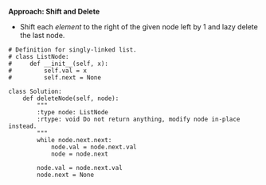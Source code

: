**Approach: Shift and Delete**
* Shift each *element* to the right of the given node left by 1 and lazy delete the last node.
```
# Definition for singly-linked list.
# class ListNode:
#     def __init__(self, x):
#         self.val = x
#         self.next = None

class Solution:
    def deleteNode(self, node):
        """
        :type node: ListNode
        :rtype: void Do not return anything, modify node in-place instead.
        """
        while node.next.next:
            node.val = node.next.val
            node = node.next

        node.val = node.next.val
        node.next = None
```
